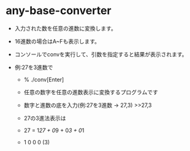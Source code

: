 # any-base-converter

* 入力された数を任意の進数に変換します。

* 16進数の場合はA~Fも表示します。

* コンソールでconvを実行して、引数を指定すると結果が表示されます。

* 例:27を3進数で

  * % ./conv[Enter]
  
  * 任意の数字を任意の進数表示に変換するプログラムです
  
  * 数字と進数の底を入力(例:27を3進数 → 27,3) >>27,3

  * 27の3進法表示は
  
  * 27 = 1*27 + 0*9 + 0*3 + 0*1
  
  * 1 0 0 0 (3)
